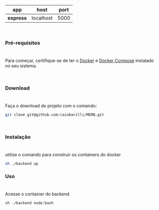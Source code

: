 | app         | host      | port |
| ----------- | --------- | ---- |
| **express** | localhost | 5000 |

<br />

### Pré-requisitos

#

Para começar, certifique-se de ter o [Docker](https://docs.docker.com/) e [Docker Compose](https://docs.docker.com/compose/install/) instalado no seu sistema.

<br />

### Download

#

Faça o download do projeto com o comando:

```sh
git clone git@github.com:caiobarilli/MERN.git
```

<br />

### Instalação

#

utilize o comando para construir os containers do docker

```sh
sh ./backend up
```

### Uso

#

Acesse o container do backend
```shell
sh ./backend node:bash
```
